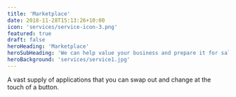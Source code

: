 ```yaml
---
title: 'Marketplace'
date: 2018-11-28T15:13:26+10:00
icon: 'services/service-icon-3.png'
featured: true
draft: false
heroHeading: 'Marketplace'
heroSubHeading: 'We can help value your business and prepare it for sale.'
heroBackground: 'services/service1.jpg'
---
```

A vast supply of applications that you can swap out and change at the touch of a button.